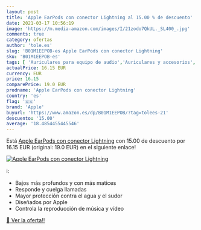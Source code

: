 ```yaml
---
layout: post
title: 'Apple EarPods con conector Lightning al 15.00 % de descuento'
date: 2021-03-17 10:56:19
image: 'https://m.media-amazon.com/images/I/21zodo7QkUL._SL400_.jpg'
comments: true
category: ofertas
author: 'tole.es'
slug: 'B01M1EEPOB-es Apple EarPods con conector Lightning'
sku: 'B01M1EEPOB-es'
tags: [ 'Auriculares para equipo de audio','Auriculares y accesorios','Electrónica','apple', ]
actualPrice: 16.15 EUR
currency: EUR
price: 16.15
comparePrice: 19.0 EUR
prodname: 'Apple EarPods con conector Lightning'
country: 'es'
flag: '🇪🇸'
brand: 'Apple'
buyurl: 'https://www.amazon.es/dp/B01M1EEPOB/?tag=tolees-21'
descuento: '15.00'
average: '18.4854455445546'
---
```


Está [Apple EarPods con conector Lightning](https://www.amazon.es/dp/B01M1EEPOB/?tag=tolees-21) con 15.00 de descuento por 16.15 EUR (original: 19.0 EUR) en el siguiente enlace!

[![Apple EarPods con conector Lightning](https://m.media-amazon.com/images/I/21zodo7QkUL._SL400_.jpg)](https://www.amazon.es/dp/B01M1EEPOB/?tag=tolees-21)

ℹ️:

- Bajos más profundos y con más matices
- Responde y cuelga llamadas
- Mayor protección contra el agua y el sudor
- Diseñados por Apple
- Controla la reproducción de música y vídeo

[🛒 Ver la oferta!!](https://www.amazon.es/dp/B01M1EEPOB/?tag=tolees-21)

